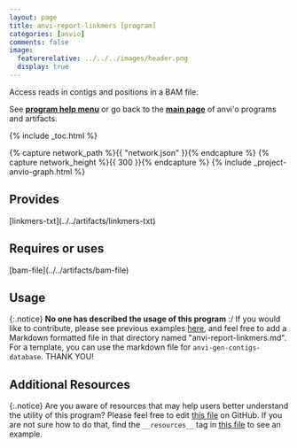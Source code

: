 ```yaml
---
layout: page
title: anvi-report-linkmers [program]
categories: [anvio]
comments: false
image:
  featurerelative: ../../../images/header.png
  display: true
---
```


Access reads in contigs and positions in a BAM file.

See **[program help menu](../../../vignette#anvi-report-linkmers)** or go back to the **[main page](../../)** of anvi'o programs and artifacts.


{% include _toc.html %}
<div id="svg" class="subnetwork"></div>
{% capture network_path %}{{ "network.json" }}{% endcapture %}
{% capture network_height %}{{ 300 }}{% endcapture %}
{% include _project-anvio-graph.html %}


## Provides

<p style="text-align: left" markdown="1"><span class="artifact-p">[linkmers-txt](../../artifacts/linkmers-txt)</span></p>

## Requires or uses

<p style="text-align: left" markdown="1"><span class="artifact-r">[bam-file](../../artifacts/bam-file)</span></p>

## Usage


{:.notice}
**No one has described the usage of this program** :/ If you would like to contribute, please see previous examples [here](https://github.com/merenlab/anvio/tree/master/anvio/docs/programs), and feel free to add a Markdown formatted file in that directory named "anvi-report-linkmers.md". For a template, you can use the markdown file for `anvi-gen-contigs-database`. THANK YOU!


## Additional Resources



{:.notice}
Are you aware of resources that may help users better understand the utility of this program? Please feel free to edit [this file](https://github.com/merenlab/anvio/tree/master/bin/anvi-report-linkmers) on GitHub. If you are not sure how to do that, find the `__resources__` tag in [this file](https://github.com/merenlab/anvio/blob/master/bin/anvi-interactive) to see an example.
